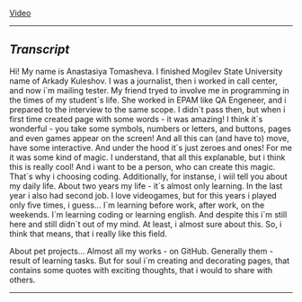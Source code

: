 [Video](https://youtu.be/C0185tkxuZo)

***

## _Transcript_

Hi! My name is Anastasiya Tomasheva. I finished Mogilev State University name of Arkady Kuleshov. I was a journalist, then i worked in call center, 
and now i\`m mailing tester. My friend tryed to involve me in programming in the times of my student\`s life. She worked in EPAM like QA Engeneer, 
and i prepared to the interview to the same scope. I didn\`t pass then, but when i first time created page with some words - it was amazing! I think 
it\`s wonderful - you take some symbols, numbers or letters, and buttons, pages and even games appear on the screen! And all this can (and have to) move, 
have some interactive. And under the hood it\`s just zeroes and ones! For me it was some kind of magic. I understand, that all this explanable, but i think 
this is really cool! And i want to be a person, who can create this magic. That\`s why i choosing coding. Additionally, for instanse, i wiil tell you about 
my daily life. About two years my life - it\`s almost only learning. In the last year i also had second job. I love videogames, but for this years i played 
only five times, i guess... I\`m learning before work, after work, on the weekends. I\`m learning coding or learning english. And despite this i\`m still here 
and still didn\`t out of my mind. At least, i almost sure about this. So, i think that means, that i really like this field.

About pet projects... Almost all my works - on GitHub. Generally them - result of learning tasks. But for soul i\`m creating and decorating pages, that contains 
some quotes with exciting thoughts, that i would to share with others.

***
